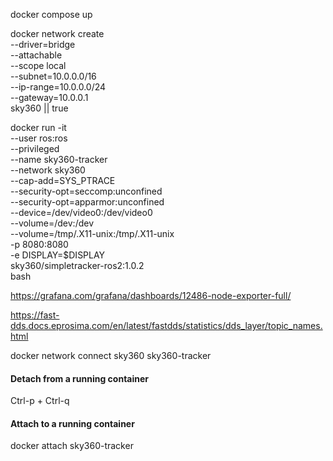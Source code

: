 docker compose up

docker network create \
  --driver=bridge \
  --attachable \
  --scope local \
  --subnet=10.0.0.0/16 \
  --ip-range=10.0.0.0/24 \
  --gateway=10.0.0.1 \
  sky360 || true

docker run -it \
  --user ros:ros \
  --privileged \
  --name sky360-tracker \
  --network sky360 \
  --cap-add=SYS_PTRACE \
  --security-opt=seccomp:unconfined \
  --security-opt=apparmor:unconfined \
  --device=/dev/video0:/dev/video0 \
  --volume=/dev:/dev \
  --volume=/tmp/.X11-unix:/tmp/.X11-unix \
  -p 8080:8080 \
  -e DISPLAY=$DISPLAY \
  sky360/simpletracker-ros2:1.0.2 \
  bash

https://grafana.com/grafana/dashboards/12486-node-exporter-full/

https://fast-dds.docs.eprosima.com/en/latest/fastdds/statistics/dds_layer/topic_names.html

docker network connect sky360 sky360-tracker

#### Detach from a running container
Ctrl-p + Ctrl-q

#### Attach to a running container
docker attach sky360-tracker